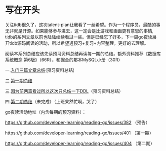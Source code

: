 # 写在开头
关注tidb很久了，这次talent-plan让我看了一丝希望。作为一个程序员，最酷的事无非就是开源。如果能够参与进去，这一定会是比游戏和画画更有意思的事情,
tidb的系列文章以前也陆陆续续看过一些。但是已经忘了好多，下一周go夜读展开tidb源码阅读的活动，所以希望通预习+复习+内容整理，更好的去理解。

阅读本系列总结应该先读预习资料总结再读每一期的总结。额外资料推荐《数据库系统概念 第6版》（66R），和掘金的那本MySQL小册（30R）

一.[入门三篇文章总结](https://github.com/wty4427300/learn-tidb/blob/master/1.md)(预习资料总结)

二.[第一期总结](https://github.com/wty4427300/learn-tidb/blob/master/2.md)

三.[因为前两篇看过所以这次只总结一下DDL](https://github.com/wty4427300/learn-tidb/blob/master/3.md)（预习资料总结）

四.[第二期总结](https://github.com/wty4427300/learn-tidb/blob/master/5.md)（未完成）（上班果然忙啊，哭了）


go夜读活动地址（内含每期的预习资料）：

https://github.com/developer-learning/reading-go/issues/382 （预告）

https://github.com/developer-learning/reading-go/issues/401 （第一期）

https://github.com/developer-learning/reading-go/issues/404 （第二期）

